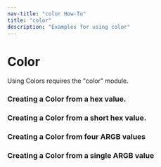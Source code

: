 ```yaml
---
nav-title: "color How-To"
title: "color"
description: "Examples for using color"
---
```

# Color
Using Colors requires the "color" module.
<snippet id='color-require'/>

### Creating a Color from a hex value.
<snippet id='color-hex'/>

### Creating a Color from a short hex value.
<snippet id='color-hex-short'/>

### Creating a Color from four ARGB values
<snippet id='color-rgb'/>

### Creating a Color from a single ARGB value
<snippet id='color-rgb-single'/>
